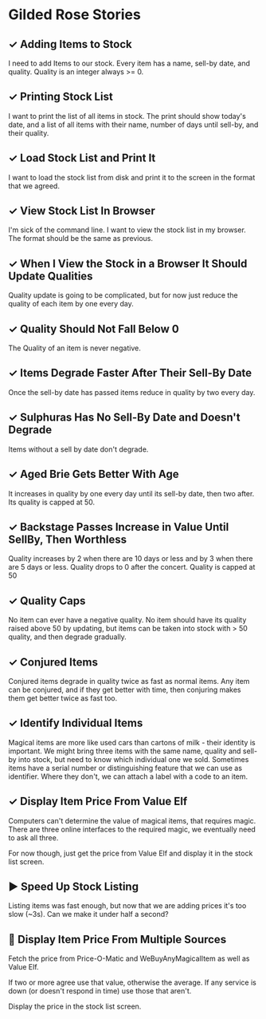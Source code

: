 Gilded Rose Stories
===================

## ✓ Adding Items to Stock

I need to add Items to our stock. Every item has a name, sell-by date, and quality.
Quality is an integer always >= 0.

## ✓ Printing Stock List

I want to print the list of all items in stock.
The print should show today's date, and a list of all items with their name, number of days until sell-by, and their quality.

## ✓ Load Stock List and Print It

I want to load the stock list from disk and print it to the screen in the format that we agreed.

## ✓ View Stock List In Browser

I'm sick of the command line. I want to view the stock list in my browser.
The format should be the same as previous.

## ✓ When I View the Stock in a Browser It Should Update Qualities

Quality update is going to be complicated, but for now just reduce the quality of each item by one
every day.

## ✓ Quality Should Not Fall Below 0

The Quality of an item is never negative.

## ✓ Items Degrade Faster After Their Sell-By Date

Once the sell-by date has passed items reduce in quality by two every day.

## ✓ Sulphuras Has No Sell-By Date and Doesn't Degrade

Items without a sell by date don't degrade.

## ✓ Aged Brie Gets Better With Age

It increases in quality by one every day until its sell-by date, then two after.
Its quality is capped at 50.

## ✓ Backstage Passes Increase in Value Until SellBy, Then Worthless

Quality increases by 2 when there are 10 days or less and by 3 when there are 5 days or less.
Quality drops to 0 after the concert.
Quality is capped at 50

## ✓ Quality Caps

No item can ever have a negative quality.
No item should have its quality raised above 50 by updating,
but items can be taken into stock with > 50 quality, and then degrade gradually.

## ✓ Conjured Items

Conjured items degrade in quality twice as fast as normal items.
Any item can be conjured, and if they get better with time, then conjuring makes them get better
twice as fast too.

## ✓ Identify Individual Items

Magical items are more like used cars than cartons of milk - their identity is important.
We might bring three items with the same name, quality and sell-by into stock, but need to know
which individual one we sold.
Sometimes items have a serial number or distinguishing feature that we can use as identifier. Where
they don't, we can attach a label with a code to an item.

## ✓ Display Item Price From Value Elf

Computers can't determine the value of magical items, that requires magic. There are three online
interfaces to the required magic, we eventually need to ask all three.

For now though, just get the price from Value Elf and display it in the stock list screen.

## ▶️ Speed Up Stock Listing

Listing items was fast enough, but now that we are adding prices it's too slow (~3s). Can we make it
under half a second?

## 🔲 Display Item Price From Multiple Sources

Fetch the price from Price-O-Matic and WeBuyAnyMagicalItem as well as Value Elf.

If two or more agree use that value, otherwise the average. If any service is down (or doesn't
respond in time) use those that aren't.

Display the price in the stock list screen.
